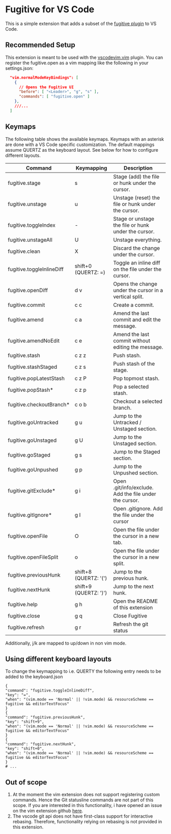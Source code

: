 # Fugitive for VS Code

This is a simple extension that adds a subset of the [fugitive plugin](https://github.com/tpope/vim-fugitive.git) to VS Code.

## Recommended Setup

This extension is meant to be used with the [vscodevim.vim](https://marketplace.visualstudio.com/items?itemName=vscodevim.vim) plugin.
You can register the fugitive.open as a vim mapping like the following in your settings.json:
```json
  "vim.normalModeKeyBindings": [
    {
      // Opens the Fugitive UI
      "before": [ "<Leader>", "g", "s" ],
      "commands": [ "fugitive.open" ]
    },
    ///...
  ]
```

## Keymaps
The following table shows the available keymaps.
Keymaps with an asterisk are done with a VS Code specific customization.
The default mappings assume QUERTZ as the keyboard layout. See below for how to configure different layouts.

| Command                   | Keymapping            | Description                                            |
| ------------------------- | --------------------- | ------------------------------------------------------ |
| fugitive.stage            | s                     | Stage (add) the file or hunk under the cursor.         |
| fugitive.unstage          | u                     | Unstage (reset) the file or hunk under the cursor.     |
| fugitive.toggleIndex      | -                     | Stage or unstage the file or hunk under the cursor.    |
| fugitive.unstageAll       | U                     | Unstage everything.                                    |
| fugitive.clean            | X                     | Discard the change under the cursor.                   |
| fugitive.toggleInlineDiff | shift+0 (QUERTZ: =)   | Toggle an inline diff on the file under the cursor.    |
| fugitive.openDiff         | d v                   | Opens the change under the cursor in a vertical split. |
| fugitive.commit           | c c                   | Create a commit.                                       |
| fugitive.amend            | c a                   | Amend the last commit and edit the message.            |
| fugitive.amendNoEdit      | c e                   | Amend the last commit without editing the message.     |
| fugitive.stash            | c z z                 | Push stash.                                            |
| fugitive.stashStaged      | c z s                 | Push stash of the stage.                               |
| fugitive.popLatestStash   | c z P                 | Pop topmost stash.                                     |
| fugitive.popStash*        | c z p                 | Pop a selected stash.                                  |
| fugitive.checkoutBranch*  | c o b                 | Checkout a selected branch.                            |
| fugitive.goUntracked      | g u                   | Jump to the Untracked / Unstaged section.              |
| fugitive.goUnstaged       | g U                   | Jump to the Unstaged section.                          |
| fugitive.goStaged         | g s                   | Jump to the Staged section.                            |
| fugitive.goUnpushed       | g p                   | Jump to the Unpushed section.                          |
| fugitive.gitExclude*      | g i                   | Open .git/info/exclude. Add the file under the cursor. |
| fugitive.gitIgnore*       | g I                   | Open .gitignore. Add the file under the cursor         |
| fugitive.openFile         | O                     | Open the file under the cursor in a new tab.           |
| fugitive.openFileSplit    | o                     | Open the file under the cursor in a new split.         |
| fugitive.previousHunk     | shift+8 (QUERTZ: '(') | Jump to the previous hunk.                             |
| fugitive.nextHunk         | shift+9 (QUERTZ: ')') | Jump to the next hunk.                                 |
| fugitive.help             | g h                   | Open the README of this extension                      |
| fugitive.close            | g q                   | Close Fugitive                                         |
| fugitive.refresh          | g r                   | Refresh the git status                                 |

Additionally, j/k are mapped to up/down in non vim mode.


## Using different keyboard layouts
To change the keymapping to i.e. QUERTY the following entry needs to be added to the keyboard.json

```
{
"command": "fugitive.toggleInlineDiff",
"key": "=",
"when": "(vim.mode == 'Normal' || !vim.mode) && resourceScheme == fugitive && editorTextFocus"
}
{
"command": "fugitive.previousHunk",
"key": "shift+9",
"when": "(vim.mode == 'Normal' || !vim.mode) && resourceScheme == fugitive && editorTextFocus"
}
{
"command": "fugitive.nextHunk",
"key": "shift+0",
"when": "(vim.mode == 'Normal' || !vim.mode) && resourceScheme == fugitive && editorTextFocus"
}
# ...
```

## Out of scope
1. At the moment the vim extension does not support registering custom commands.
Hence the Git statusline commands are not part of this scope.
If you are interested in this functionality, i have opened an issue on the vim extension github [here](https://github.com/VSCodeVim/Vim/issues/9103).
2. The vscode git api does not have first-class support for interactive rebasing.
Therefore, functionality relying on rebasing is not provided in this extension.